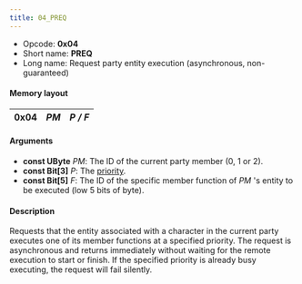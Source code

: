 ```yaml
---
title: 04_PREQ
---
```


-   Opcode: **0x04**
-   Short name: **PREQ**
-   Long name: Request party entity execution (asynchronous, non-guaranteed)

#### Memory layout

| 0x04 | *PM* | *P / F* |
|------|------|---------|

#### Arguments

-   **const UByte** *PM*: The ID of the current party member (0, 1 or 2).
-   **const Bit\[3\]** *P*: The [priority](../Priorities.md).
-   **const Bit\[5\]** *F*: The ID of the specific member function of *PM* 's entity to be executed (low 5 bits of byte).

#### Description

Requests that the entity associated with a character in the current party executes one of its member functions at a specified priority. The request is asynchronous and returns immediately without waiting for the remote execution to start or finish. If the specified priority is already busy executing, the request will fail silently.
